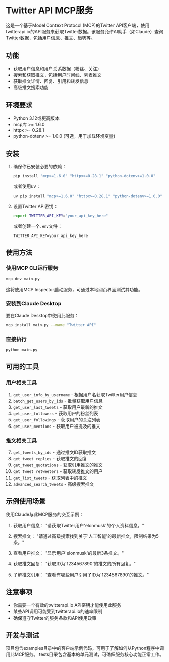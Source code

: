 # Twitter API MCP服务

这是一个基于Model Context Protocol (MCP)的Twitter API客户端，使用twitterapi.io的API服务来获取Twitter数据。该服务允许AI助手（如Claude）查询Twitter数据，包括用户信息、推文、趋势等。

## 功能

* 获取用户信息和用户关系数据（粉丝、关注）
* 搜索和获取推文，包括用户时间线、列表推文
* 获取推文详情、回复、引用和转发信息
* 高级推文搜索功能

## 环境要求

* Python 3.12或更高版本
* mcp库 >= 1.6.0
* httpx >= 0.28.1
* python-dotenv >= 1.0.0 (可选，用于加载环境变量)

## 安装

1. 确保你已安装必要的依赖：
   ```bash
   pip install "mcp>=1.6.0" "httpx>=0.28.1" "python-dotenv>=1.0.0"
   ```
   或者使用uv：
   ```bash
   uv pip install "mcp>=1.6.0" "httpx>=0.28.1" "python-dotenv>=1.0.0"
   ```

2. 设置Twitter API密钥：
   ```bash
   export TWITTER_API_KEY="your_api_key_here"
   ```
   
   或者创建一个`.env`文件：
   ```
   TWITTER_API_KEY=your_api_key_here
   ```

## 使用方法

### 使用MCP CLI运行服务

```bash
mcp dev main.py
```

这将使用MCP Inspector启动服务，可通过本地网页界面测试其功能。

### 安装到Claude Desktop

要在Claude Desktop中使用此服务：

```bash
mcp install main.py --name "Twitter API"
```

### 直接执行

```bash
python main.py
```

## 可用的工具

### 用户相关工具
1. `get_user_info_by_username` - 根据用户名获取Twitter用户信息
2. `batch_get_users_by_ids` - 批量获取用户信息
3. `get_user_last_tweets` - 获取用户最新的推文
4. `get_user_followers` - 获取用户的粉丝列表
5. `get_user_followings` - 获取用户的关注列表
6. `get_user_mentions` - 获取用户被提及的推文

### 推文相关工具
7. `get_tweets_by_ids` - 通过推文ID获取推文
8. `get_tweet_replies` - 获取推文的回复
9. `get_tweet_quotations` - 获取引用推文的推文
10. `get_tweet_retweeters` - 获取转发推文的用户
11. `get_list_tweets` - 获取列表中的推文
12. `advanced_search_tweets` - 高级搜索推文

## 示例使用场景

使用Claude与此MCP服务的交互示例：

1. 获取用户信息：
   "请获取Twitter用户'elonmusk'的个人资料信息。"

2. 搜索推文：
   "请通过高级搜索找到关于'人工智能'的最新推文，限制结果为5条。"

3. 查看用户推文：
   "显示用户'elonmusk'的最新3条推文。"

4. 获取推文回复：
   "获取ID为'1234567890'的推文的所有回复。"

5. 了解推文引用：
   "查看有哪些用户引用了ID为'1234567890'的推文。"

## 注意事项

* 你需要一个有效的twitterapi.io API密钥才能使用此服务
* 某些API调用可能受到twitterapi.io的速率限制
* 确保遵守Twitter的服务条款和API使用政策

## 开发与测试

项目包含examples目录中的客户端示例代码，可用于了解如何从Python程序中调用此MCP服务。
tests目录包含基本的单元测试，可确保服务核心功能正常工作。
